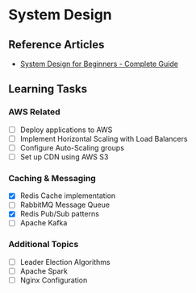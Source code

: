 # System Design

## Reference Articles
- [System Design for Beginners - Complete Guide](https://medium.com/@shivambhadani_/system-design-for-beginners-everything-you-need-in-one-article-c74eb702540b)

## Learning Tasks

### AWS Related
- [ ] Deploy applications to AWS
- [ ] Implement Horizontal Scaling with Load Balancers
- [ ] Configure Auto-Scaling groups
- [ ] Set up CDN using AWS S3

### Caching & Messaging
- [x] Redis Cache implementation
- [ ] RabbitMQ Message Queue
- [x] Redis Pub/Sub patterns
- [ ] Apache Kafka

### Additional Topics
- [ ] Leader Election Algorithms
- [ ] Apache Spark
- [ ] Nginx Configuration